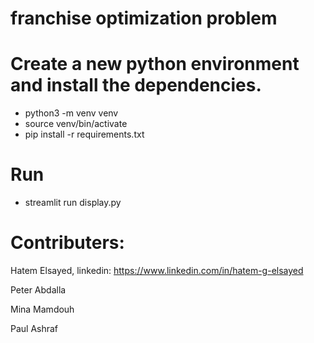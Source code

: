 # franchise optimization problem


# Create a new python environment and install the dependencies.
  * python3 -m venv venv
  * source venv/bin/activate
  * pip install -r requirements.txt
# Run
* streamlit run display.py

# Contributers:
Hatem Elsayed, linkedin: https://www.linkedin.com/in/hatem-g-elsayed

Peter Abdalla

Mina Mamdouh

Paul Ashraf
